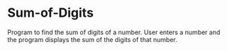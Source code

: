 # Sum-of-Digits
Program to find  the sum of digits of a number.
User enters a number and the program displays the sum of the digits of that number.
